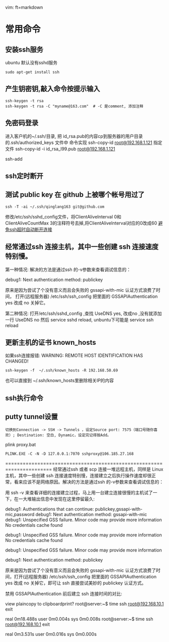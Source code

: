    vim: ft=markdown   
# 常用命令

## 安装ssh服务
ubuntu 默认没有sshd服务

    sudo apt-get install ssh

## 产生钥密钥,敲入命令按提示输入

    ssh-keygen -t rsa
    ssh-keygen -t rsa -C "myname@163.com"  # -C 是comment, 添加注释

## 免密码登录
进入客户机的~/.ssh/目录, 把 id_rsa.pub的内容cp到服务器的用户目录的.ssh/authorized_keys 文件中
命令实现
ssh-copy-id root@192.168.1.121
指定文件
ssh-copy-id -i id_rsa_l99.pub root@192.168.1.121

ssh-add
## ssh定时断开

## 测试 public key 在 github 上被哪个帐号用过了

    ssh -T -ai ~/.ssh/qinglang163 git@github.com
修改/etc/ssh/sshd_config文件，将ClientAliveInterval 0和ClientAliveCountMax 3的注释符号去掉,将ClientAliveInterval对应的0改成60
[避免ssh超时自动断开连接][1]

## 经常通过ssh 连接主机，其中一些创建 ssh 连接速度特别慢。

第一种情况:
解决的方法是通过ssh 的-v参数来查看调试信息的：

debug1: Next authentication method: publickey

原来是因为尝试了个没有意义而且会失败的 gssapi-with-mic 认证方式浪费了时间，
打开(远程服务器) /etc/ssh/ssh_config 把里面的 GSSAPIAuthentication yes 改成 no 关掉它。

第二种情况:
打开/etc/ssh/sshd_config ,查找 UseDNS yes, 改成no ,没有就添加一行
UseDNS no
然后 service sshd reload,  unbuntu下可能是 service ssh reload

## 更新主机的证书 known_hosts
如果ssh连接报错: WARNING: REMOTE HOST IDENTIFICATION HAS CHANGED!

    ssh-keygen -f  ~/.ssh/known_hosts -R 192.168.50.69
也可以直接到 ~/.ssh/known_hosts里删除相关IP的内容

## ssh执行命令

## putty  tunnel设置

	切换到Connection -> SSH -> Tunnels ，设定Source port: 7575（端口号随你喜欢）; Destination: 空白, Dynamic，设定完记得按Add。

plink    proxy.bat

	PLINK.EXE -C -N -D 127.0.0.1:7070 sshproxy@106.185.27.168





















































======================================================================
经常通过ssh 或者 scp 连接一堆远程主机，同样是 Linux 主机，其中一些创建 ssh 连接速度特别慢，连接建立之后执行操作速度却很正常，看来应该不是网络原因。解决的方法是通过ssh 的-v参数来查看调试信息的：

用 ssh -v 来查看详细的连接建立过程，马上用一台建立连接很慢的主机试了一下，在一大堆输出信息中发现在这里停留最久:

debug1: Authentications that can continue: publickey,gssapi-with-mic,password
debug1: Next authentication method: gssapi-with-mic
debug1: Unspecified GSS failure. Minor code may provide more information
No credentials cache found

debug1: Unspecified GSS failure. Minor code may provide more information
No credentials cache found

debug1: Unspecified GSS failure. Minor code may provide more information

debug1: Next authentication method: publickey


原来是因为尝试了个没有意义而且会失败的 gssapi-with-mic 认证方式浪费了时间，打开(远程服务器) /etc/ssh/ssh_config 把里面的 GSSAPIAuthentication yes 改成 no 关掉它，即可让 ssh 直接尝试美妙的 publickey 认证方式。

禁用 GSSAPIAuthentication 前后建立 ssh 连接时间的对比:

view plaincopy to clipboardprint?
root@server:~$ time ssh root@192.168.10.1 exit 

real 0m18.488s
user 0m0.004s
sys 0m0.008s
root@server:~$ time ssh root@192.168.10.1 exit 

real 0m3.531s
user 0m0.016s
sys 0m0.000s 


[1]: http://www.osedu.net/article/linux/2012-05-02/405.html
